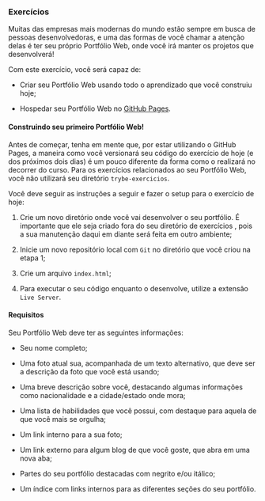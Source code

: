 ### Exercícios

Muitas das empresas mais modernas do mundo estão sempre em busca de pessoas desenvolvedoras, e uma das formas de você chamar a atenção delas é ter seu próprio Portfólio Web, onde você irá manter os projetos que desenvolverá!

Com este exercício, você será capaz de:

* Criar seu Portfólio Web usando todo o aprendizado que você construiu hoje;

* Hospedar seu Portfólio Web no [GitHub Pages](https://pages.github.com/).

#### Construindo seu primeiro Portfólio Web!

Antes de começar, tenha em mente que, por estar utilizando o GitHub Pages, a maneira como você versionará seu código do exercício de hoje (e dos próximos dois dias) é um pouco diferente da forma como o realizará no decorrer do curso. Para os exercícios relacionados ao seu Portfólio Web, você não utilizará seu diretório `trybe-exercicios`.

Você deve seguir as instruções a seguir e fazer o setup para o exercício de hoje:

1. Crie um novo diretório onde você vai desenvolver o seu portfólio. É importante que ele seja criado fora do seu diretório de exercícios , pois a sua manutenção daqui em diante será feita em outro ambiente;

2. Inicie um novo repositório local com `Git` no diretório que você criou na etapa 1;

3. Crie um arquivo `index.html`;

4. Para executar o seu código enquanto o desenvolve, utilize a extensão `Live Server`.

#### Requisitos

Seu Portfólio Web deve ter as seguintes informações:

* Seu nome completo;

* Uma foto atual sua, acompanhada de um texto alternativo, que deve ser a descrição da foto que você está usando;

* Uma breve descrição sobre você, destacando algumas informações como nacionalidade e a cidade/estado onde mora;

* Uma lista de habilidades que você possui, com destaque para aquela de que você mais se orgulha;

* Um link interno para a sua foto;

* Um link externo para algum blog de que você goste, que abra em uma nova aba;

* Partes do seu portfólio destacadas com negrito e/ou itálico;

* Um índice com links internos para as diferentes seções do seu portfólio.